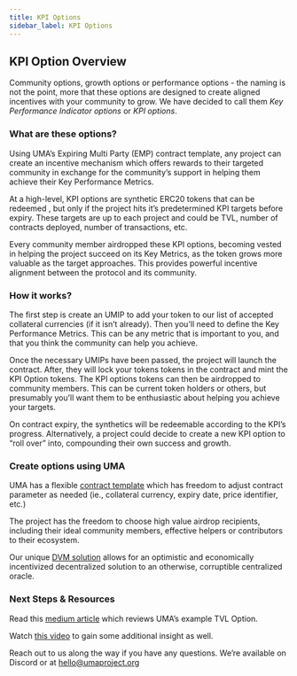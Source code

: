 ```yaml
---
title: KPI Options
sidebar_label: KPI Options
---
```

## KPI Option Overview

Community options, growth options or performance options - the naming is not the point, more that these options are designed to create aligned incentives with your community to grow. We have decided to call them *Key Performance Indicator options* or *KPI options*. 

### What are these options? 

Using UMA’s Expiring Multi Party (EMP) contract template, any project can create an incentive mechanism which offers rewards to their targeted community in exchange for the community’s support in helping them achieve their Key Performance Metrics. 

At a high-level, KPI options are synthetic ERC20 tokens that can be redeemed , but only if the project hits it’s predetermined KPI targets before expiry. These targets are up to each project and could be TVL, number of contracts deployed, number of transactions, etc.

Every community member airdropped these KPI options, becoming vested in helping the project succeed on its Key Metrics, as the token grows more valuable as the target approaches.  This provides powerful incentive alignment between the protocol and its community. 

### How it works?

The first step is create an UMIP to add your token to our list of accepted collateral currencies (if it isn’t already). Then you'll need to 
define the Key Performance Metrics. This can be any metric that is important to you, and that you think the community can help you achieve.

Once the necessary UMIPs have been passed, the project will launch the contract.  After, they will lock your tokens tokens in the contract and mint the KPI Option tokens. 
The KPI options tokens can then be airdropped to community members. This can be current token holders or others, but presumably you’ll want them to be enthusiastic about helping you achieve your targets. 

On contract expiry, the synthetics will be redeemable according to the KPI’s progress. Alternatively, a project could decide to create a new KPI option to “roll over” into, compounding their own success and growth.

### Create options using UMA

UMA has a flexible [contract template](https://docs.umaproject.org/synthetic-tokens/what-are-synthetic-assets#the-expiringmultiparty-emp-contract-template) which has freedom to adjust contract parameter as needed (ie., collateral currency, expiry date, price identifier, etc.)

The project has the freedom to choose high value airdrop recipients, including their ideal community members, effective helpers or contributors to their ecosystem.

Our unique [DVM solution](https://docs.umaproject.org/synthetic-tokens/glossary#dvm) allows for an optimistic and economically incentivized decentralized solution to an otherwise, corruptible centralized oracle. 


### Next Steps & Resources 
Read this [medium article](https://medium.com/uma-project/uma-kpi-options-and-airdrop-bae86be16ce4)  which reviews UMA’s example TVL Option. 

Watch [this video](https://www.youtube.com/watch?v=U1xNkCbuiPA&amp%3Bfeature=youtu.be) to gain some additional insight as well.

Reach out to us along the way if you have any questions. We’re available on Discord or at hello@umaproject.org  
